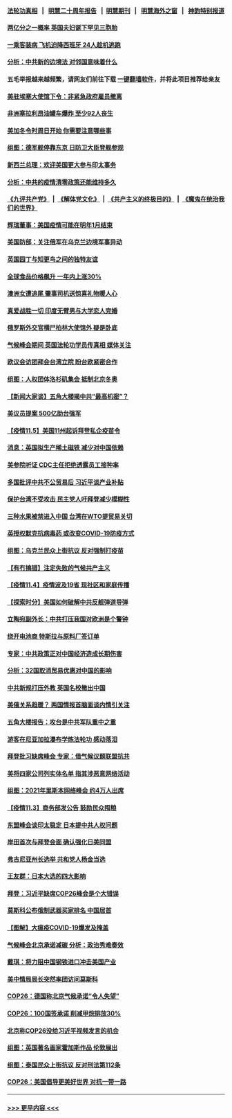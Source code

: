 #### [法轮功真相](https://github.com/gfw-breaker/truth/blob/master/README.md?t=0) &nbsp;&nbsp;|&nbsp;&nbsp; [明慧二十周年报告](https://github.com/gfw-breaker/mh-reports/blob/master/README.md?t=0) &nbsp;&nbsp;|&nbsp;&nbsp;[明慧期刊](https://github.com/gfw-breaker/mh-qikan) &nbsp;&nbsp;|&nbsp;&nbsp; [明慧海外之窗](https://github.com/gfw-breaker/mh-news/blob/master/README.md?t=0) &nbsp;&nbsp;|&nbsp;&nbsp; [神韵特别报道](https://github.com/gfw-breaker/mh-news/blob/master/shenyun.md?t=0)
#### [两亿分之一概率 英国夫妇诞下罕见三胞胎](../pages/nsc418/n13357471.md?t=11071001) 
#### [一乘客装病 飞机迫降西班牙 24人趁机逃跑](../pages/nsc418/n13358460.md?t=11071001) 
#### [分析：中共新的边境法 对邻国意味着什么](../pages/nsc418/n13358299.md?t=11071001) 
#### 五毛举报越来越频繁，请网友们前往下载 [一键翻墙软件](https://github.com/gfw-breaker/ssr-accounts)，并将此项目推荐给亲友
#### [美驻埃塞大使馆下令：非紧急政府雇员撤离](../pages/nsc418/n13358348.md?t=11071001) 
#### [非洲塞拉利昂油罐车爆炸 至少92人丧生](../pages/nsc418/n13358331.md?t=11071001) 
#### [美加冬令时周日开始 你需要注意哪些事](../pages/nsc418/n13356446.md?t=11071001) 
#### [组图：德军舰停靠东京 日防卫大臣登舰参观](../pages/nsc418/n13357507.md?t=11071001) 
#### [新西兰总理：欢迎美国更大参与印太事务](../pages/nsc418/n13357491.md?t=11071001) 
#### [分析：中共的疫情清零政策还能维持多久](../pages/nsc418/n13357396.md?t=11071001) 
#### [《九评共产党》](https://github.com/begood0513/9ping.md/blob/master/README.md) &nbsp;|&nbsp; [《解体党文化》](../../../../jtdwh.md/blob/master/README.md)  &nbsp;|&nbsp; [《共产主义的终极目的》](../../../../gczydzjmd.md/blob/master/README.md) &nbsp;|&nbsp; [《魔鬼在统治我们的世界》](../../../../mgztzwmdsj.md/blob/master/README.md) 
#### [辉瑞董事：美国疫情可能在明年1月结束](../pages/nsc418/n13357088.md?t=11071001) 
#### [美国防部：关注俄军在乌克兰边境军事异动](../pages/nsc418/n13357063.md?t=11071001) 
#### [英国园丁与知更鸟之间的独特友谊](../pages/nsc418/n13355601.md?t=11071001) 
#### [全球食品价格飙升 一年内上涨30%](../pages/nsc418/n13356539.md?t=11071001) 
#### [澳洲女遭追尾 肇事司机送惊喜礼物暖人心](../pages/nsc418/n13355325.md?t=11071001) 
#### [真爱战胜一切 印度无臂男与大学恋人完婚](../pages/nsc418/n13355285.md?t=11071001) 
#### [俄罗斯外交官横尸柏林大使馆外 疑是卧底](../pages/nsc418/n13356183.md?t=11071001) 
#### [气候峰会期间 英国法轮功学员传真相 媒体关注](../pages/nsc418/n13354112.md?t=11071001) 
#### [欧议会访团拜会台湾立院 盼台欧紧密合作](../pages/nsc418/n13355962.md?t=11071001) 
#### [组图：人权团体洛杉矶集会 抵制北京冬奥](../pages/nsc418/n13355355.md?t=11071001) 
#### [【新闻大家谈】五角大楼揭中共“最高机密”？](../pages/nsc418/n13355885.md?t=11071001) 
#### [美议员提案 500亿助台强军](../pages/nsc418/n13355959.md?t=11071001) 
#### [【疫情11.5】美国11州起诉拜登私企疫苗令](../pages/nsc418/n13355450.md?t=11071001) 
#### [消息：英国拟生产稀土磁铁 减少对中国依赖](../pages/nsc418/n13355499.md?t=11071001) 
#### [美参院听证 CDC主任拒绝透露员工接种率](../pages/nsc418/n13355114.md?t=11071001) 
#### [多国批评中共不公贸易后 习近平谈产业补贴](../pages/nsc418/n13354252.md?t=11071001) 
#### [保护台湾不受攻击 民主党人吁拜登减少模糊性](../pages/nsc418/n13354287.md?t=11071001) 
#### [三种水果被禁进入中国 台湾在WTO提贸易关切](../pages/nsc418/n13353984.md?t=11071001) 
#### [英授权默克抗病毒药 或改变COVID-19防疫方式](../pages/nsc418/n13353787.md?t=11071001) 
#### [组图：乌克兰民众上街抗议 反对强制打疫苗](../pages/nsc418/n13353179.md?t=11071001) 
#### [【有冇搞错】注定失败的气候共产主义](../pages/nsc418/n13351534.md?t=11071001) 
#### [【疫情11.4】疫情波及19省 现社区和家庭传播](../pages/nsc418/n13353102.md?t=11071001) 
#### [【探索时分】美国如何破解中共反舰弹道导弹](../pages/nsc418/n13351339.md?t=11071001) 
#### [立陶宛副外长：中共打压我国对欧洲是个警钟](../pages/nsc418/n13352729.md?t=11071001) 
#### [绕开电池商 特斯拉与原料厂签订单](../pages/nsc418/n13351721.md?t=11071001) 
#### [专家：中共政策正对中国经济造成长期伤害](../pages/nsc418/n13352145.md?t=11071001) 
#### [分析：32国取消贸易优惠对中国的影响](../pages/nsc418/n13351862.md?t=11071001) 
#### [中共新规打压外教 英国名校撤出中国](../pages/nsc418/n13351945.md?t=11071001) 
#### [美俄关系趋暖？ 两国情报首脑面谈内情引关注](../pages/nsc418/n13351938.md?t=11071001) 
#### [五角大楼报告：攻台是中共军队重中之重](../pages/nsc418/n13351726.md?t=11071001) 
#### [游客在尼亚加拉瀑布学炼法轮功 感动落泪](../pages/nsc418/n13350554.md?t=11071001) 
#### [拜登批习缺席峰会 专家：借气候议题联盟抗共](../pages/nsc418/n13351162.md?t=11071001) 
#### [美将四家公司列实体名单 指其涉恶意网络活动](../pages/nsc418/n13351126.md?t=11071001) 
#### [组图：2021年里斯本网络峰会 约4万人出席](../pages/nsc418/n13350409.md?t=11071001) 
#### [【疫情11.3】商务部发公告 鼓励民众囤粮](../pages/nsc418/n13350005.md?t=11071001) 
#### [东盟峰会谈印太稳定 日本提中共人权问题](../pages/nsc418/n13346455.md?t=11071001) 
#### [岸田首次与拜登会面 确认强化日美同盟](../pages/nsc418/n13349332.md?t=11071001) 
#### [弗吉尼亚州长选举 共和党人杨金当选](../pages/nsc418/n13349800.md?t=11071001) 
#### [王友群：日本大选的四大影响](../pages/nsc418/n13348950.md?t=11071001) 
#### [拜登：习近平缺席COP26峰会是个大错误](../pages/nsc418/n13349165.md?t=11071001) 
#### [莫斯科公布俄制武器买家排名 中国居首](../pages/nsc418/n13348874.md?t=11071001) 
#### [【图解】大瘟疫COVID-19爆发及掩盖](../pages/nsc418/n13348808.md?t=11071001) 
#### [气候峰会北京承诺减碳 分析：政治秀难奏效](../pages/nsc418/n13348241.md?t=11071001) 
#### [戴琪：将力阻中国钢铁进口冲击美国产业](../pages/nsc418/n13348766.md?t=11071001) 
#### [美中情局局长突然率团访问莫斯科](../pages/nsc418/n13348577.md?t=11071001) 
#### [COP26：德国称北京气候承诺“令人失望”](../pages/nsc418/n13348496.md?t=11071001) 
#### [COP26：100国签承诺 削减甲烷排放30%](../pages/nsc418/n13348529.md?t=11071001) 
#### [北京称COP26没给习近平视频发言的机会](../pages/nsc418/n13348336.md?t=11071001) 
#### [组图：英国著名画家霍加斯作品 伦敦展出](../pages/nsc418/n13347565.md?t=11071001) 
#### [组图：泰国民众上街抗议 反对刑法第112条](../pages/nsc418/n13347886.md?t=11071001) 
#### [COP26：美国倡导更美好世界 对抗一带一路](../pages/nsc418/n13348076.md?t=11071001) 

----
#### [ >>> 更早内容 <<< ](../indexes/nsc418-earlier.md)
